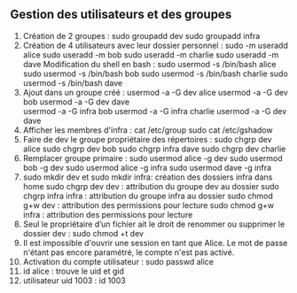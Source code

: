 ## Gestion des utilisateurs et des groupes


1. Création de 2 groupes : sudo groupadd dev
	sudo groupadd infra
2. Création de 4 utilisateurs avec leur dossier personnel : sudo -m useradd alice
	sudo useradd -m bob
	sudo useradd -m charlie
	sudo useradd -m dave
   Modification du shell en bash :
	sudo usermod -s /bin/bash alice
	sudo usermod -s /bin/bash bob
	sudo usermod -s /bin/bash charlie
	sudo usermod -s /bin/bash dave
3.  Ajout dans un groupe créé : usermod -a -G dev alice
	usermod -a -G dev bob
	usermod -a -G dev dave	
	usermod -a -G infra bob
	usermod -a -G infra charlie
	usermod -a -G dev dave
4.  Afficher les membres d'infra : cat /etc/group
	sudo cat /etc/gshadow
5.  Faire de dev le groupe propriétaire des répertoires : sudo chgrp dev alice
	sudo chgrp dev bob
	sudo chgrp infra dave
	sudo chgrp dev charlie
6.  Remplacer groupe primaire : sudo usermod alice -g dev
	sudo usermod bob -g dev
	sudo usermod alice -g infra
	sudo usermod dave -g infra
7.  sudo mkdir dev et sudo mkdir infra: création des dossiers infra dans home
	sudo chgrp dev dev : attribution du groupe dev au dossier 
	sudo chgrp infra infra : attribution du groupe infra au dossier 
	sudo chmod g+w dev : attribution des permissions pour lecture 
	sudo chmod g+w infra : attribution des permissions pour lecture
8.  Seul le propriétaire d’un fichier ait le droit de renommer ou supprimer le dossier dev : sudo chmod +t dev
9.  Il est impossible d'ouvrir une session en tant que Alice. Le mot de passe n'étant pas encore paramétré, le compte n'est pas activé.
10. Activation du compte utilisateur : sudo passwd alice
11. id alice : trouve le uid et gid
12. utilisateur uid 1003 : id 1003
